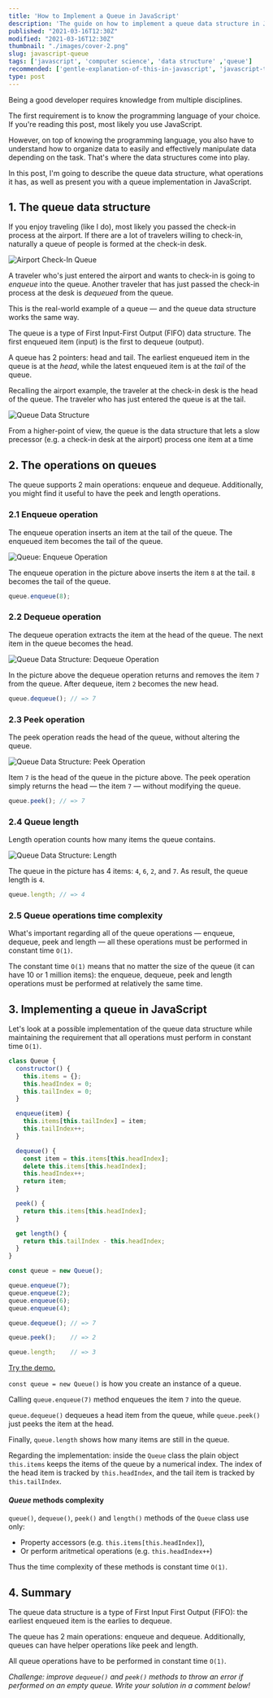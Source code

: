 ```yaml
---
title: 'How to Implement a Queue in JavaScript'
description: 'The guide on how to implement a queue data structure in JavaScript.'
published: "2021-03-16T12:30Z"
modified: "2021-03-16T12:30Z"
thumbnail: "./images/cover-2.png"
slug: javascript-queue
tags: ['javascript', 'computer science', 'data structure' ,'queue']
recommended: ['gentle-explanation-of-this-in-javascript', 'javascript-this-interview-questions']
type: post
---
```


Being a good developer requires knowledge from multiple disciplines.  

The first requirement is to know the programming language of your choice. If you're reading this post, most likely you use JavaScript.  

However, on top of knowing the programming language, you also have to understand how to organize data to easily and effectively manipulate data depending on the task. That's where the data structures come into play.  

In this post, I'm going to describe the queue data structure, what operations it has, as well as present you with a queue implementation in JavaScript.  

## 1. The queue data structure

If you enjoy traveling (like I do), most likely you passed the check-in process at the airport. If there are a lot of travelers willing to check-in, naturally a queue of people is formed at the check-in desk.  

![Airport Check-In Queue](./images/airport-queue.jpg)

A traveler who's just entered the airport and wants to check-in is going to *enqueue* into the queue. Another traveler that has just passed the check-in process at the desk is *dequeued* from the queue.  

This is the real-world example of a queue &mdash; and the queue data structure works the same way.  

The queue is a type of First Input-First Output (FIFO) data structure. The first enqueued item (input) is the first to dequeue (output). 

A queue has 2 pointers: head and tail. The earliest enqueued item in the queue is at the *head*, while the latest enqueued item is at the *tail* of the queue.  

Recalling the airport example, the traveler at the check-in desk is the head of the queue. The traveler who has just entered the queue is at the tail.  

![Queue Data Structure](./images/queue-12.svg)

From a higher-point of view, the queue is the data structure that lets a slow precessor (e.g. a check-in desk at the airport) process one item at a time 
## 2. The operations on queues

The queue supports 2 main operations: enqueue and dequeue. Additionally, you might find it useful to have the peek and length operations.  

### 2.1 Enqueue operation

The enqueue operation inserts an item at the tail of the queue. The enqueued item becomes the tail of the queue.  

![Queue: Enqueue Operation](./images/enqueue.svg)

The enqueue operation in the picture above inserts the item `8` at the tail. `8` becomes the tail of the queue.  

```javascript
queue.enqueue(8);
```

### 2.2 Dequeue operation

The dequeue operation extracts the item at the head of the queue. The next item in the queue becomes the head.  

![Queue Data Structure: Dequeue Operation](./images/dequeue.svg)

In the picture above the dequeue operation returns and removes the item `7` from the queue. After dequeue, item `2` becomes the new head.  

```javascript
queue.dequeue(); // => 7
```

### 2.3 Peek operation

The peek operation reads the head of the queue, without altering the queue.  

![Queue Data Structure: Peek Operation](./images/peek.svg)

Item `7` is the head of the queue in the picture above. The peek operation simply returns the head &mdash; the item `7` &mdash; without modifying the queue.  

```javascript
queue.peek(); // => 7
```

### 2.4 Queue length

Length operation counts how many items the queue contains.  

![Queue Data Structure: Length](./images/length.svg)

The queue in the picture has 4 items: `4`, `6`, `2`, and `7`.  As result, the queue length is `4`.  

```javascript
queue.length; // => 4
```

### 2.5 Queue operations time complexity

What's important regarding all of the queue operations &mdash; enqueue, dequeue, peek and length &mdash; all these operations must be performed in constant time `O(1)`.   

The constant time `O(1)` means that no matter the size of the queue (it can have 10 or 1 million items): the enqueue, dequeue, peek and length operations must be performed at relatively the same time.  

## 3. Implementing a queue in JavaScript

Let's look at a possible implementation of the queue data structure while maintaining the requirement that all operations must perform in constant time `O(1)`.  

```javascript
class Queue {
  constructor() {
    this.items = {};
    this.headIndex = 0;
    this.tailIndex = 0;
  }

  enqueue(item) {
    this.items[this.tailIndex] = item;
    this.tailIndex++;
  }

  dequeue() {
    const item = this.items[this.headIndex];
    delete this.items[this.headIndex];
    this.headIndex++;
    return item;
  }

  peek() {
    return this.items[this.headIndex];
  }

  get length() {
    return this.tailIndex - this.headIndex;
  }
}

const queue = new Queue();

queue.enqueue(7);
queue.enqueue(2);
queue.enqueue(6);
queue.enqueue(4);

queue.dequeue(); // => 7

queue.peek();    // => 2

queue.length;    // => 3
```

[Try the demo.](https://jsfiddle.net/dmitri_pavlutin/g6pd4hqb/2/)

`const queue = new Queue()` is how you create an instance of a queue. 

Calling `queue.enqueue(7)` method enqueues the item `7` into the queue. 

`queue.dequeue()` dequeues a head item from the queue, while `queue.peek()` just peeks the item at the head. 

Finally, `queue.length` shows how many items are still in the queue.  

Regarding the implementation: inside the `Queue` class the plain object `this.items` keeps the items of the queue by a numerical index. The index of the head item is tracked by `this.headIndex`, and the tail item is tracked by `this.tailIndex`.  

#### *Queue* methods complexity

`queue()`, `dequeue()`, `peek()` and `length()` methods of the `Queue` class use only:

* Property accessors (e.g. `this.items[this.headIndex]`),
* Or perform aritmetical operations (e.g. `this.headIndex++`)

Thus the time complexity of these methods is constant time `O(1)`.  

## 4. Summary

The queue data structure is a type of First Input First Output (FIFO): the earliest enqueued item is the earlies to dequeue.  

The queue has 2 main operations: enqueue and dequeue. Additionally, queues can have helper operations like peek and length.  

All queue operations have to be performed in constant time `O(1)`.  

*Challenge: improve `dequeue()` and `peek()` methods to throw an error if performed on an empty queue. Write your solution in a comment below!*